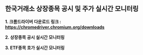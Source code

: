 ## 한국거래소 상장종목 공시 및 주가 실시간 모니터링

**1. 크롬드라이버 다운로드 링크 : https://chromedriver.chromium.org/downloads**

**2. 상장종목 공시 실시간 모니터링**

**3. ETF종목 호가 실시간 모니터링**


